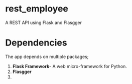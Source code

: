 # rest_employee
A REST API using Flask and Flasgger 


# Dependencies
 The app depends on multiple packages;

   1. **Flask Framework**- A web micro-framework for Python.
   2. **Flasgger**
   3.
